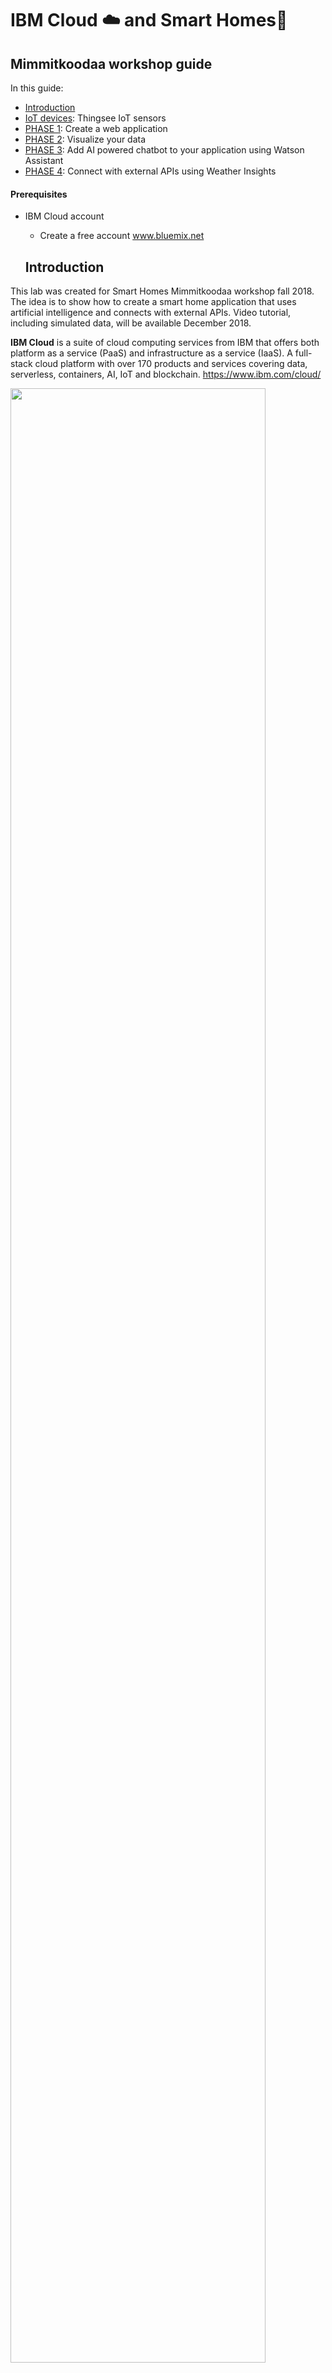 # IBM Cloud :cloud: and Smart Homes:house_with_garden:
## Mimmitkoodaa workshop guide 

In this guide:
  - [Introduction](#introduction)
  - [IoT devices](#iot-devices): Thingsee IoT sensors
  - [PHASE 1](#phase-1): Create a web application
  - [PHASE 2](#phase-2): Visualize your data
  - [PHASE 3](#phase-3): Add AI powered chatbot to your application using Watson Assistant 
  - [PHASE 4](#phase-4): Connect with external APIs using Weather Insights

  
  
  #### Prerequisites
- IBM Cloud account
  - Create a free account www.bluemix.net

  ## Introduction 

This lab was created for Smart Homes Mimmitkoodaa workshop fall 2018. The idea is to show how to create a smart home application that uses artificial intelligence and connects with external APIs. 
Video tutorial, including simulated data, will be available December 2018.

**IBM Cloud** is a suite of cloud computing services from IBM that offers both platform as a service (PaaS) and infrastructure as a service (IaaS). A full-stack cloud platform with over 170 products and services covering data, serverless, containers, AI, IoT and blockchain. https://www.ibm.com/cloud/

<img src="/images/IBMCloud.png" width="90%" height="90%">

## IoT devices

In this lab we are going to use **Thingsee sensors** created by Haltian (https://thingsee.com/). Thingsee IoT devices are wireless and easy to plug & play. The sensors can be pre-configured to send data to any cloud. For the purpose of this lab sensors are pre-configured to send data to Watson IoT Platform, part of IBM Cloud. 

<img src="/images/Sensors1.png" width="80%" height="80%">

There are three types of sensors distance, environment and presence. The gateway collects the data to send it to the cloud. 

Thingsee **DISTANCE** is a wireless IoT sensor for measuring container fill rates, asset presence on location and more.
Thingsee distance measures the sensor's distance to a surface in real time. You can use the sensor for various facility management applications, asset tracking, parking facility solutions and more.

Thingsee **ENVIRONMENT** sensor measures temperature, humidity, air pressure, light level, movement and impacts. You can also detect magnets and even get device location using network RSSI location.

Thingsee **PRESENCE** is a wireless IoT sensor for measuring people presence through the facility. Thingsee Presence IoT sensor measures the presence of people in real time. You can use the sensor for facility management and security applications, for example.

<img src="/images/Sensors.png" width="90%" height="90%">

# PHASE 1
## Create an application

### Step 1. Create a Node-RED application

**Node-RED** is a visual tool for wiring the internet of things - connecting hardware devices, APIs and online services in a new and interesting way. Node-RED provides a browser-based flow editor that makes it easy to wire together flows using the wide range nodes in the palette. Flows can be then deployed to the runtime in a single click.

In a browser navigate to https://bluemix.net
Select '_LOG IN_' then enter your login information and press 'SIGN IN'.  You should see your dashboard. 
Select the '_CATALOG_' view.
![](/images/App1.png?raw=true)
Locate the Node-RED starter service, under Starter Kit, and click on it. 

<img src="/images/App2.png" width="30%" height="30%">

Enter a name for your application, for example: *mysmarthome* (host will automatically be completed). The hostname must be unique on IBM Cloud, so please if you use the example name add your initials or a number. Be creative and try to make a unique name then click '_CREATE_'. 

<img src="/images/App3.png" width="100%" height="100%">
 
Your application is now staging and will be up and running in a short while. Click 'OVERVIEW' to see information about your application. 
The application will be ready in a couple of minutes. If you want to check the progress click on the  _LOGS_  icon on the left side menu. Go back to _Overview_ tab to see your app dashboard.

<img src="/images/App3b.png" width="20%" height="20%">

*Note: If you are using Lite accounts your application will be in an awake mode. That means that if after 10 days your application has not been used IBM will stop it.*

When fully staged, click on the _Visit app URL_, next to the green or half green circle, this launches the Node-RED main page.

<img src="/images/App4.png" width="90%" height="90%">
  
Configure your Node-RED editor. In this section, you will set up a username and password to protect your flow. We are working in the public cloud that means that anyone can access your application through a web browser, set a username and password to protect your code.

<img src="/images/App5.png" width="40%" height="40%">

Write an username and a password of your choice and click 'Next'. Remember that it does not have to be related to your IBM Cloud ID. Let the browser remember the password if you are using your own laptop, it will come in handy later. 

<img src="/images/App6.png" width="40%" height="40%">
 
#### Your Node-RED flow is all set! Enter your credentials to access the editor.

<img src="/images/App8.png" width="70%" height="70%">
 
Now click Go to your Node-RED flow editor to open the flow editor.

When using Node-RED we build our apps using this graphical editor interface to wire together the blocks we need. We can simply drag and drop the blocks from the left menu into the workspace in the center of the screen and connect them to create a new flow. 

### Step 2: Add new nodes to the Node-RED palette
We are going to add new nodes to the Node-RED palette directly from the Node-RED window. For this lab we need the following nodes:

      - node-red-dashboard
      - node-red-node-openweathermap

In the Node-RED window click on the three lines on the top right corner and in the menu, click on the "Manage palette". This will open the node menu where you can add new nodes to your application. 

<img src="/images/App23.png" width="20%" height="20%">

You will see the nodes that are installed by default and if you go to the 'install' tab you can search for any node package and add it directly to your app.

<img src="/images/App24.png" width="30%" height="30%">
             
Search for the dashboard nodes by writing 'dashboard'. This will return multiple node packages, you need to install the package 'node-red-dashboard'. Find it in the search results and click on install. 

<img src="/images/App25.png" width="30%" height="30%">
 
This will prompt a window to confirm the installation. Click on install and wait few minutes. Click "Done" to close the left side menu. 

<img src="/images/App26.png" width="50%" height="50%">

After few seconds you will see the new nodes in your Node-RED palette.

**Remember to repeat this process to install node-red-node-openweathermap package.**

# PHASE 2
## Visualize your data

### Step 3: Import the Node-RED application flow
In this section we will build a simple flow to connect with our sensor data and create a web visualization. 

Copy the content of the **visualization_UI.json** file. Open the file URL. [Visualization UI code](https://raw.githubusercontent.com/sandra-calvo/smarthomes/master/visualization_UI.json) 

Use the keyboard shortcuts to select all content and copy it.
    
  OSx
    <kbd>Cmd</kbd>+<kbd>A</kbd> -->
    <kbd>Cmd</kbd>+<kbd>C</kbd>

  Windows
    <kbd>Ctrl</kbd>+<kbd>A</kbd> -->
    <kbd>Ctrl</kbd>+<kbd>C</kbd>

Import the flow by simply clicking on the 3 white lines on the top right corner of the Node-RED window.  Import - Clipboard.

<img src="/images/App27.png" width="50%" height="50%">

Paste the text you copied from the file. 

<img src="/images/App28.png" width="50%" height="50%">

This flow reads sensor data from the Watson IoT Platform and creates a visualization in your application's user interface. 
The code will create a new tab called Environment with a flow like this:

<img src="/images/flow23.png" width="80%" height="80%">

<img src="/images/flow24.png" width="60%" height="60%">

You will need to do some editing. Double click on the blue IBM IoT node and click on the pen icon. 

<img src="/images/iot1.png" width="40%" height="40%">

The sensors are pre-configured to send data to Watson IoT platform. At this moment all sensors send data to a service created by me (Sandra). Here the credentials to read the data coming from the sensors:

    API KEY: a-jwql3u-qmhoi8sdzy
    API TOKEN: OSxT5QVJYxItsV*K4y

Enter the credentials above to start reading the data from the IoT platform. Then click on _Update_ and _Done_.

<img src="/images/iot2.png" width="40%" height="40%">

If you want you can add a database node to store the sensor data in a database. This will give you the possibility to analyse data later and even predict when you need to turn off the heat during spring. 

To do this drag and drop the node **Cloudant out** located in the node pallette under storage. 
<img src="/images/node1.png" width="10%" height="10%">

Connect the node like this:

<img src="/images/flow25.png" width="60%" height="60%">

Double click on the node and select your Cloudant service from the drop-down menu. Then click _Done_.

<img src="/images/db0.png" width="40%" height="40%">

Deploy your application changes from the **Deploy** button on the top right side of the screen. 

Note that it is also possible to change the looks of your user interface in the dashboard tab. 

### Step 4. Check your web app UI! 
The dashboard nodes added an UI to our Node-RED application. 

<img src="/images/webApp1.png" width="80%" height="80%">

To access the UI go to:
http://yourAppName.eu-gb.mybluemix.net/ui - UK

Remember that if you are in US, Germany Sydney the address will look slightly different:
http://yourAppName.mybluemix.net/ui - US South

http://yourAppName.eu-de.mybluemix.net/ui - Germany

http://yourAppName.au-syd.mybluemix.net/ui - Sydney

**Fantastic! Your web app is ready.** 
Now you can observe your Smart Home dashboard. :+1:


# PHASE 3
## Add AI-powered chatbot to your application using Watson Assistant

In this phase we are going to add a chatbot to our application, powered by Watson Assistant. Through the chatbot you will be able to get information about the sensor data in your "Smart Home" environment. 

### Step 5. Create Watson Assistant service on IBM Cloud
With IBM Watson™ Assistant service you can build a solution that understands natural-language input and uses machine learning to respond to customers in a way that simulates a conversation between humans.

Go to your IBM Cloud account and open the catalog. Look for Watson Assistant service and click on it.

<img src="/images/WA1.png" width="50%" height="50%">

Choose the region and space where you want the service to be created. Your organization will be filled by default.
You don't need to change the name if you don't want to, just click on 'Create'. 
![](/images/WA2.png?raw=true)

Once the service is created click on 'Launch tool' to access it. 

<img src="/images/WA3.png" width="60%" height="60%">
 
Click on login with IBM ID and you will automatically access the service. It uses your IBM Cloud ID and password.

<img src="/images/WA4.png" width="30%" height="30%">

In the home tab you have videos and tutorials on how to get started building dialoges. Feel free to explore them. 
Let's move to the Workspaces tab.

<img src="/images/WA5.png" width="50%" height="50%">
 
### Step 6. Import a workspace
The natural-language processing happens inside a workspace, which is a container for all of the artifacts that define the conversation flow for an application.

You can create a workspace and start from scratch or import an existing conversation. 
Let's start by importing a conversation. Download the **assistant_conversation.json** file located [Assistant Conversation](https://raw.githubusercontent.com/sandra-calvo/smarthomes/master/assistant_conversation.json). 

Click on the import icon shown in the image below. 

<img src="/images/WA6.png" width="30%" height="30%">

When you import a workspace, you can choose to import only the intents and entities, which can be useful if you want to build a new dialog using the same training data. In this case we will import everything.

<img src="/images/WA7.png" width="50%" height="50%">

### Step 7. Test your dialog
As you make changes to your dialog, you can test it at any time to see how it responds to input.
From the Dialog tab, click the conversation bubble icon. In the chat panel, type some text and then press Enter.
Check the response to see if the dialog correctly interpreted your input and chose the right response. 

The chat window indicates what intents and entities were recognized in the input. In the dialog editor pane, the currently active node is highlighted
Feel free to create new intents for your bot.
![](/images/WA8.png?raw=true)

### Step 8. Get Watson Assistant credentials 
Since we will need your Watson Assistant credentials and your workspace ID in the next step, this is a good moment to save them. Go to the deploy tab in the Assistant window. There you will find your workspace ID, username and password. 

Copy the credentials and save them for later.
![](/images/WA9.png?raw=true)

### Step 9. Build a Node-RED flow to connect with Watson Assistant
**Back to Node-RED window**

Copy the content of the **assistant_UI.json** file. Open the file URL. [Assistant UI code](https://raw.githubusercontent.com/sandra-calvo/smarthomes/master/assistant_UI.json) 

Use the keyboard shortcuts to select all content and copy it. 
    
  OSx
    <kbd>Cmd</kbd>+<kbd>A</kbd> -->
    <kbd>Cmd</kbd>+<kbd>C</kbd>

  Windows
    <kbd>Ctrl</kbd>+<kbd>A</kbd> -->
    <kbd>Ctrl</kbd>+<kbd>C</kbd>

Import the flow by simply clicking on the 3 white lines on the top right corner of the Node-RED window. Import -> Clipboard. Paste the content.
This is the flow we are importing:

<img src="/images/flow21.png" width="100%" height="100%">

Time to do some editing! :smiley:

Double click on the conversation node to edit the node with your own credentials saved in the previous step. 
Add your username, password and workspace id and click Done.

<img src="/images/WA12.png" width="40%" height="40%">

Finally we need to confirm that the blue IoT node is reading the data correctly. Double click on the blue IBM IoT node and click on the pen icon. If you see the credentials all should work, if the credentials are missing add the API key and API token provided previously in this lab. 

Once you have edited all the nodes click on the _Deploy_ button to save the changes in your application.

### Step 10. Check the final result! 
Go back to the UI and talk with your bot! 
You can ask the bot about IoT and even ask what is the temperature in the room. The bot is connected to the sensors in your "Smart Home" environment. 

Remember, to go back to your web app (in UK region)
http://yourAppName.eu-gb.mybluemix.net/ui - UK

<img src="/images/webApp2.png" width="60%" height="60%">


# PHASE 4
## Connect with external APIs like Weather

You can connect your application with any available API. In this case we are going to connect Watson Assistant to the weather data. This way our bot will be able to tell us the weather anywhere in the world. 

Normally, I would use **Weather Company Data** service available on IBM Cloud. This service lets you integrate weather data from The Weather Company into your application. It has a free tier, but it is not available for Lite accounts. 
If you have an upgraded account you can use the Weather Company service. Feel free to ask me for the code. :blush: 

For this lab we are using Open Weather Map data https://openweathermap.org/. 
Note: An API key is required to use these nodes. You can register and obtain your own API key, or use the one available for this workshop. 

Copy the content of the **weather_UI.json** file. Open the file URL. [Weather UI code](https://raw.githubusercontent.com/sandra-calvo/smarthomes/master/weather_UI.json) 

Use the keyboard shortcuts to select all content and copy it. 
    
  OSx
    <kbd>Cmd</kbd>+<kbd>A</kbd> -->
    <kbd>Cmd</kbd>+<kbd>C</kbd>

  Windows
    <kbd>Ctrl</kbd>+<kbd>A</kbd> -->
    <kbd>Ctrl</kbd>+<kbd>C</kbd>

Import the flow to Node-RED by simply clicking on the 3 white lines on the top right corner of the Node-RED window. 
Import -> Clipboard. Paste the content.
This is the flow we are importing:

<img src="/images/flow27.png" width="70%" height="70%">

This flow gets weather information from Open Weather Map API. The location comes through the chatbot from the user. Then the city name goes to Google Maps API to get the coordinates and longitude & latitude are sent to the weather service. Finally it is visualized in the UI. 

**Remember** Connect the node "Weather response" with the node "Bot response".

We need to edit the yellow Open Weather Map node and add the API key. 

    API KEY: 3a1ac87a062142df79f4177302bd7ab9

Click on _Deploy_ and go to the UI to check the changes! Now your UI should look like this:

<img src="/images/webApp3.png" width="70%" height="70%">

**Congrats!** You finished the lab. :clap:
Here, take a :lollipop:. You deserve it!! 
